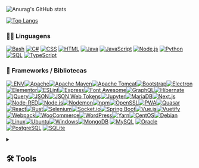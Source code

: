 <!--
**henriquegandra/henriquegandra** is a ✨ _special_ ✨ repository because its `README.md` (this file) appears on your GitHub profile.

Here are some ideas to get you started:

- 🔭 I’m currently working on ...
- 🌱 I’m currently learning ...
- 👯 I’m looking to collaborate on ...
- 🤔 I’m looking for help with ...
- 💬 Ask me about ...
- 📫 How to reach me: ...
- 😄 Pronouns: ...
- ⚡ Fun fact: ...
-->

![Anurag's GitHub stats](https://github-readme-stats.vercel.app/api?username=henriquegandra&show_icons=true&theme=tokyonight)

[![Top Langs](https://github-readme-stats.vercel.app/api/top-langs/?username=henriquegandra&langs_count=8)](https://github.com/anuraghazra/github-readme-stats)

  <h3>👨‍💻 Linguagens</h3>

  <p>
      <a href="https://github.com/search?q=user%3ADenverCoder1+language%3Abash"><img alt="Bash" src="https://img.shields.io/badge/Bash-121011.svg?logo=gnu-bash&logoColor=white"></a>
      <a href="https://github.com/search?q=user%3ADenverCoder1+language%3Acsharp"><img alt="C#" src="https://custom-icon-badges.demolab.com/badge/C%23-68217A.svg?logo=cs2&logoColor=white"></a>
      <a href="https://github.com/search?q=user%3ADenverCoder1+language%3Acss"><img alt="CSS" src="https://img.shields.io/badge/CSS-1572B6.svg?logo=css3&logoColor=white"></a>
      <a href="https://github.com/search?q=user%3ADenverCoder1+language%3Ahtml"><img alt="HTML" src="https://img.shields.io/badge/HTML-E34F26.svg?logo=html5&logoColor=white"></a>
      <a href="https://github.com/search?q=user%3ADenverCoder1+language%3Ajava"><img alt="Java" src="https://custom-icon-badges.demolab.com/badge/Java-007396.svg?logo=java&logoColor=white"></a>
      <a href="https://github.com/search?q=user%3ADenverCoder1+language%3Ajavascript"><img alt="JavaScript" src="https://img.shields.io/badge/JavaScript-F7DF1E.svg?logo=javascript&logoColor=black"></a>
      <a href="https://github.com/search?q=user%3ADenverCoder1+language%3Ajavascript"><img alt="Node.js" src="https://img.shields.io/badge/Node.js-43853D.svg?logo=node.js&logoColor=white"></a>
      <a href="https://github.com/search?q=user%3ADenverCoder1+language%3Apython"><img alt="Python" src="https://img.shields.io/badge/Python-14354C.svg?logo=python&logoColor=white"></a>
      <a href="https://github.com/search?q=user%3ADenverCoder1+language%3Asql"><img alt="SQL" src="https://custom-icon-badges.demolab.com/badge/SQL-025E8C.svg?logo=database&logoColor=white"></a>
      <a href="https://github.com/search?q=user%3ADenverCoder1+language%3AtypeScript"><img alt="TypeScript" src="https://img.shields.io/badge/TypeScript-007ACC.svg?logo=typescript&logoColor=white"></a>
  </p>

   <h3>🧰 Frameworks / Bibliotecas</h3>
       <a href="#"><img alt=".ENV" src ="https://img.shields.io/static/v1?style=for-the-badge&message=.ENV&color=222222&logo=.ENV&logoColor=ECD53F&label=></a>
       <a href="#"><img alt="Apache" src ="https://img.shields.io/static/v1?style=for-the-badge&message=Apache&color=D22128&logo=Apache&logoColor=FFFFFF&label=></a>
       <a href="#"><img alt="Apache Maven" src ="https://img.shields.io/static/v1?style=for-the-badge&message=Apache+Maven&color=C71A36&logo=Apache+Maven&logoColor=FFFFFF&label=></a>
       <a href="#"><img alt="Apache Tomcat" src ="https://img.shields.io/static/v1?style=for-the-badge&message=Apache+Tomcat&color=222222&logo=Apache+Tomcat&logoColor=F8DC75&label=></a>
       <a href="#"><img alt="Bootstrap" src ="https://img.shields.io/static/v1?style=for-the-badge&message=Bootstrap&color=7952B3&logo=Bootstrap&logoColor=FFFFFF&label=></a>
       <a href="#"><img alt="Electron" src ="https://img.shields.io/static/v1?style=for-the-badge&message=Electron&color=47848F&logo=Electron&logoColor=FFFFFF&label=></a>
       <a href="#"><img alt="Elementor" src ="https://img.shields.io/static/v1?style=for-the-badge&message=Elementor&color=92003B&logo=Elementor&logoColor=FFFFFF&label=></a>
       <a href="#"><img alt="ESLint" src ="https://img.shields.io/static/v1?style=for-the-badge&message=ESLint&color=4B32C3&logo=ESLint&logoColor=FFFFFF&label=></a>
       <a href="#"><img alt="Express" src ="https://img.shields.io/static/v1?style=for-the-badge&message=Express&color=000000&logo=Express&logoColor=FFFFFF&label=></a>
       <a href="#"><img alt="Font Awesome" src ="https://img.shields.io/static/v1?style=for-the-badge&message=Font+Awesome&color=528DD7&logo=Font+Awesome&logoColor=FFFFFF&label=></a>
       <a href="#"><img alt="GraphQL" src ="https://img.shields.io/static/v1?style=for-the-badge&message=GraphQL&color=E10098&logo=GraphQL&logoColor=FFFFFF&label=></a>
       <a href="#"><img alt="Hibernate" src ="https://img.shields.io/static/v1?style=for-the-badge&message=Hibernate&color=59666C&logo=Hibernate&logoColor=FFFFFF&label=></a>
       <a href="#"><img alt="jQuery" src ="https://img.shields.io/static/v1?style=for-the-badge&message=jQuery&color=0769AD&logo=jQuery&logoColor=FFFFFF&label=></a>
       <a href="#"><img alt="JSON" src ="https://img.shields.io/static/v1?style=for-the-badge&message=JSON&color=000000&logo=JSON&logoColor=FFFFFF&label=></a>
       <a href="#"><img alt="JSON Web Tokens" src ="https://img.shields.io/static/v1?style=for-the-badge&message=JSON+Web+Tokens&color=000000&logo=JSON+Web+Tokens&logoColor=FFFFFF&label=></a>
       <a href="#"><img alt="Jupyter" src ="https://img.shields.io/static/v1?style=for-the-badge&message=Jupyter&color=F37626&logo=Jupyter&logoColor=FFFFFF&label=></a>
       <a href="#"><img alt="MariaDB" src ="https://img.shields.io/static/v1?style=for-the-badge&message=MariaDB&color=003545&logo=MariaDB&logoColor=FFFFFF&label=></a>
       <a href="#"><img alt="Next.js" src ="https://img.shields.io/static/v1?style=for-the-badge&message=Next.js&color=000000&logo=Next.js&logoColor=FFFFFF&label=></a>
       <a href="#"><img alt="Node-RED" src ="https://img.shields.io/static/v1?style=for-the-badge&message=Node-RED&color=8F0000&logo=Node-RED&logoColor=FFFFFF&label=></a>
       <a href="#"><img alt="Node.js" src ="https://img.shields.io/static/v1?style=for-the-badge&message=Node.js&color=339933&logo=Node.js&logoColor=FFFFFF&label=></a>
       <a href="#"><img alt="Nodemon" src ="https://img.shields.io/static/v1?style=for-the-badge&message=Nodemon&color=222222&logo=Nodemon&logoColor=76D04B&label=></a>
       <a href="#"><img alt="npm" src ="https://img.shields.io/static/v1?style=for-the-badge&message=npm&color=CB3837&logo=npm&logoColor=FFFFFF&label=></a>
       <a href="#"><img alt="OpenSSL" src ="https://img.shields.io/static/v1?style=for-the-badge&message=OpenSSL&color=721412&logo=OpenSSL&logoColor=FFFFFF&label=></a>
       <a href="#"><img alt="PWA" src ="https://img.shields.io/static/v1?style=for-the-badge&message=PWA&color=5A0FC8&logo=PWA&logoColor=FFFFFF&label=></a>
       <a href="#"><img alt="Quasar" src ="https://img.shields.io/static/v1?style=for-the-badge&message=Quasar&color=1976D2&logo=Quasar&logoColor=FFFFFF&label=></a>
       <a href="#"><img alt="React" src ="https://img.shields.io/static/v1?style=for-the-badge&message=React&color=222222&logo=React&logoColor=61DAFB&label=></a>
       <a href="#"><img alt="Rust" src ="https://img.shields.io/static/v1?style=for-the-badge&message=Rust&color=000000&logo=Rust&logoColor=FFFFFF&label=></a>
       <a href="#"><img alt="Selenium" src ="https://img.shields.io/static/v1?style=for-the-badge&message=Selenium&color=43B02A&logo=Selenium&logoColor=FFFFFF&label=></a>
       <a href="#"><img alt="Socket.io" src ="https://img.shields.io/static/v1?style=for-the-badge&message=Socket.io&color=010101&logo=Socket.io&logoColor=FFFFFF&label=></a>
       <a href="#"><img alt="Spring Boot" src ="https://img.shields.io/static/v1?style=for-the-badge&message=Spring+Boot&color=6DB33F&logo=Spring+Boot&logoColor=FFFFFF&label=></a>
       <a href="#"><img alt="Vue.js" src ="https://img.shields.io/static/v1?style=for-the-badge&message=Vue.js&color=222222&logo=Vue.js&logoColor=4FC08D&label=></a>
       <a href="#"><img alt="Vuetify" src ="https://img.shields.io/static/v1?style=for-the-badge&message=Vuetify&color=1867C0&logo=Vuetify&logoColor=FFFFFF&label=></a>
       <a href="#"><img alt="Webpack" src ="https://img.shields.io/static/v1?style=for-the-badge&message=Webpack&color=222222&logo=Webpack&logoColor=8DD6F9&label=></a>
       <a href="#"><img alt="WooCommerce" src ="https://img.shields.io/static/v1?style=for-the-badge&message=WooCommerce&color=96588A&logo=WooCommerce&logoColor=FFFFFF&label=></a>
       <a href="#"><img alt="WordPress" src ="https://img.shields.io/static/v1?style=for-the-badge&message=WordPress&color=21759B&logo=WordPress&logoColor=FFFFFF&label=></a>
       <a href="#"><img alt="Yarn" src ="https://img.shields.io/static/v1?style=for-the-badge&message=Yarn&color=2C8EBB&logo=Yarn&logoColor=FFFFFF&label=></a>

  <h3>🧰 Operational Systems</h3>
  
  <p>
       <a href="#"><img alt="CentOS" src ="https://img.shields.io/static/v1?style=for-the-badge&message=CentOS&color=262577&logo=CentOS&logoColor=FFFFFF&label=></a>
       <a href="#"><img alt="Debian" src ="https://img.shields.io/static/v1?style=for-the-badge&message=Debian&color=A81D33&logo=Debian&logoColor=FFFFFF&label=></a>
       <a href="#"><img alt="Linux" src ="https://img.shields.io/static/v1?style=for-the-badge&message=Linux&color=222222&logo=Linux&logoColor=FCC624&label=></a>
       <a href="#"><img alt="Ubuntu" src ="https://img.shields.io/static/v1?style=for-the-badge&message=Ubuntu&color=E95420&logo=Ubuntu&logoColor=FFFFFF&label=></a>
       <a href="#"><img alt="Windows" src ="https://img.shields.io/static/v1?style=for-the-badge&message=Windows&color=0078D6&logo=Windows&logoColor=FFFFFF&label=></a>
  </p>

  <h3>🗄️ Databases / Cloud Hosting</h3>

  <p>
      <a href="#"><img alt="MongoDB" src ="https://img.shields.io/badge/MongoDB-4ea94b.svg?logo=mongodb&logoColor=white"></a>
      <a href="#"><img alt="MySQL" src="https://img.shields.io/badge/MySQL-00f.svg?logo=mysql&logoColor=white"></a>
      <a href="#"><img alt="Oracle" src ="https://img.shields.io/badge/Oracle-F00000.svg?logo=oracle&logoColor=white"></a>
      <a href="#"><img alt="PostgreSQL" src ="https://img.shields.io/badge/PostgreSQL-316192.svg?logo=postgresql&logoColor=white"></a>
      <a href="#"><img alt="SQLite" src ="https://img.shields.io/badge/SQLite-07405e.svg?logo=sqlite&logoColor=white"></a>
  </p>
  
<details> 
  <summary><h2>🛠️ Tools</h2></summary>
  <!-- Some badges are from https://github.com/Ileriayo/markdown-badges -->

  <h3>💻 Software / Ferramentas</h3>

  <p>
       <a href="#"><img alt="Adobe Illustrator" src ="https://img.shields.io/static/v1?style=for-the-badge&message=Adobe+Illustrator&color=222222&logo=Adobe+Illustrator&logoColor=FF9A00&label=></a>
       <a href="#"><img alt="Adobe Photoshop" src ="https://img.shields.io/static/v1?style=for-the-badge&message=Adobe+Photoshop&color=31A8FF&logo=Adobe+Photoshop&logoColor=FFFFFF&label=></a>
       <a href="#"><img alt="Amazon" src ="https://img.shields.io/static/v1?style=for-the-badge&message=Amazon&color=222222&logo=Amazon&logoColor=FF9900&label=></a>
       <a href="#"><img alt="Amazon Alexa" src ="https://img.shields.io/static/v1?style=for-the-badge&message=Amazon+Alexa&color=222222&logo=Amazon+Alexa&logoColor=00CAFF&label=></a>
       <a href="#"><img alt="Amazon API Gateway" src ="https://img.shields.io/static/v1?style=for-the-badge&message=Amazon+API+Gateway&color=FF4F8B&logo=Amazon+API+Gateway&logoColor=FFFFFF&label=></a>
       <a href="#"><img alt="Amazon AWS" src ="https://img.shields.io/static/v1?style=for-the-badge&message=Amazon+AWS&color=232F3E&logo=Amazon+AWS&logoColor=FFFFFF&label=></a>
       <a href="#"><img alt="Amazon DynamoDB" src ="https://img.shields.io/static/v1?style=for-the-badge&message=Amazon+DynamoDB&color=4053D6&logo=Amazon+DynamoDB&logoColor=FFFFFF&label=></a>
       <a href="#"><img alt="Amazon EC2" src ="https://img.shields.io/static/v1?style=for-the-badge&message=Amazon+EC2&color=222222&logo=Amazon+EC2&logoColor=FF9900&label=></a>
       <a href="#"><img alt="Amazon RDS" src ="https://img.shields.io/static/v1?style=for-the-badge&message=Amazon+RDS&color=527FFF&logo=Amazon+RDS&logoColor=FFFFFF&label=></a>
       <a href="#"><img alt="Amazon S3" src ="https://img.shields.io/static/v1?style=for-the-badge&message=Amazon+S3&color=569A31&logo=Amazon+S3&logoColor=FFFFFF&label=></a>
       <a href="#"><img alt="Android Studio" src ="https://img.shields.io/static/v1?style=for-the-badge&message=Android+Studio&color=222222&logo=Android+Studio&logoColor=3DDC84&label=></a>
       <a href="#"><img alt="CodePen" src ="https://img.shields.io/static/v1?style=for-the-badge&message=CodePen&color=000000&logo=CodePen&logoColor=FFFFFF&label=></a>
       <a href="#"><img alt="DigitalOcean" src ="https://img.shields.io/static/v1?style=for-the-badge&message=DigitalOcean&color=0080FF&logo=DigitalOcean&logoColor=FFFFFF&label=></a>
       <a href="#"><img alt="Discord" src ="https://img.shields.io/static/v1?style=for-the-badge&message=Discord&color=5865F2&logo=Discord&logoColor=FFFFFF&label=></a>
       <a href="#"><img alt="Git" src ="https://img.shields.io/static/v1?style=for-the-badge&message=Git&color=F05032&logo=Git&logoColor=FFFFFF&label=></a>
       <a href="#"><img alt="Git Extensions" src ="https://img.shields.io/static/v1?style=for-the-badge&message=Git+Extensions&color=212121&logo=Git+Extensions&logoColor=FFFFFF&label=></a>
       <a href="#"><img alt="Figma" src ="https://img.shields.io/static/v1?style=for-the-badge&message=Figma&color=F24E1E&logo=Figma&logoColor=FFFFFF&label=></a>
       <a href="#"><img alt="GitHub" src ="https://img.shields.io/static/v1?style=for-the-badge&message=GitHub&color=181717&logo=GitHub&logoColor=FFFFFF&label=></a>
       <a href="#"><img alt="Google Sheets" src ="https://img.shields.io/static/v1?style=for-the-badge&message=Google+Sheets&color=34A853&logo=Google+Sheets&logoColor=FFFFFF&label=></a>
       <a href="#"><img alt="GoToMeeting" src ="https://img.shields.io/static/v1?style=for-the-badge&message=GoToMeeting&color=222222&logo=GoToMeeting&logoColor=F68D2E&label=></a>
       <a href="#"><img alt="Grafana" src ="https://img.shields.io/static/v1?style=for-the-badge&message=Grafana&color=F46800&logo=Grafana&logoColor=FFFFFF&label=></a>
       <a href="#"><img alt="IBM Watson" src ="https://img.shields.io/static/v1?style=for-the-badge&message=IBM+Watson&color=222222&logo=IBM+Watson&logoColor=BE95FF&label=></a>
       <a href="#"><img alt="Microsoft Azure" src ="https://img.shields.io/static/v1?style=for-the-badge&message=Microsoft+Azure&color=0078D4&logo=Microsoft+Azure&logoColor=FFFFFF&label=></a>
       <a href="#"><img alt="Microsoft Exchange" src ="https://img.shields.io/static/v1?style=for-the-badge&message=Microsoft+Exchange&color=0078D4&logo=Microsoft+Exchange&logoColor=FFFFFF&label=></a>
       <a href="#"><img alt="Microsoft Office" src ="https://img.shields.io/static/v1?style=for-the-badge&message=Microsoft+Office&color=D83B01&logo=Microsoft+Office&logoColor=FFFFFF&label=></a>
       <a href="#"><img alt="Microsoft SharePoint" src ="https://img.shields.io/static/v1?style=for-the-badge&message=Microsoft+SharePoint&color=0078D4&logo=Microsoft+SharePoint&logoColor=FFFFFF&label=></a>
       <a href="#"><img alt="Miro" src ="https://img.shields.io/static/v1?style=for-the-badge&message=Miro&color=050038&logo=Miro&logoColor=FFFFFF&label=></a>
       <a href="#"><img alt="Nextcloud" src ="https://img.shields.io/static/v1?style=for-the-badge&message=Nextcloud&color=0082C9&logo=Nextcloud&logoColor=FFFFFF&label=></a>
       <a href="#"><img alt="OpenAI" src ="https://img.shields.io/static/v1?style=for-the-badge&message=OpenAI&color=412991&logo=OpenAI&logoColor=FFFFFF&label=></a>
       <a href="#"><img alt="Pinterest" src ="https://img.shields.io/static/v1?style=for-the-badge&message=Pinterest&color=BD081C&logo=Pinterest&logoColor=FFFFFF&label=></a>
       <a href="#"><img alt="Postman" src ="https://img.shields.io/static/v1?style=for-the-badge&message=Postman&color=FF6C37&logo=Postman&logoColor=FFFFFF&label=></a>
       <a href="#"><img alt="Power Apps" src ="https://img.shields.io/static/v1?style=for-the-badge&message=Power+Apps&color=742774&logo=Power+Apps&logoColor=FFFFFF&label=></a>
       <a href="#"><img alt="Power Automate" src ="https://img.shields.io/static/v1?style=for-the-badge&message=Power+Automate&color=0066FF&logo=Power+Automate&logoColor=FFFFFF&label=></a>
       <a href="#"><img alt="Power BI" src ="https://img.shields.io/static/v1?style=for-the-badge&message=Power+BI&color=222222&logo=Power+BI&logoColor=F2C811&label=></a>
       <a href="#"><img alt="Roundcube" src ="https://img.shields.io/static/v1?style=for-the-badge&message=Roundcube&color=222222&logo=Roundcube&logoColor=37BEFF&label=></a>
       <a href="#"><img alt="SonicWall" src ="https://img.shields.io/static/v1?style=for-the-badge&message=SonicWall&color=FF791A&logo=SonicWall&logoColor=FFFFFF&label=></a>
       <a href="#"><img alt="Talend" src ="https://img.shields.io/static/v1?style=for-the-badge&message=Talend&color=FF6D70&logo=Talend&logoColor=FFFFFF&label=></a>
       <a href="#"><img alt="Veeam" src ="https://img.shields.io/static/v1?style=for-the-badge&message=Veeam&color=00B336&logo=Veeam&logoColor=FFFFFF&label=></a>
       <a href="#"><img alt="VMware" src ="https://img.shields.io/static/v1?style=for-the-badge&message=VMware&color=607078&logo=VMware&logoColor=FFFFFF&label=></a>
       <a href="#"><img alt="Visual Studio" src ="https://img.shields.io/static/v1?style=for-the-badge&message=Visual+Studio&color=5C2D91&logo=Visual+Studio&logoColor=FFFFFF&label=></a>
       <a href="#"><img alt="Visual Studio Code" src ="https://img.shields.io/static/v1?style=for-the-badge&message=Visual+Studio+Code&color=007ACC&logo=Visual+Studio+Code&logoColor=FFFFFF&label=></a>
       <a href="#"><img alt="YouTube Studio" src ="https://img.shields.io/static/v1?style=for-the-badge&message=YouTube+Studio&color=FF0000&logo=YouTube+Studio&logoColor=FFFFFF&label=></a>
  </p>
</details>
